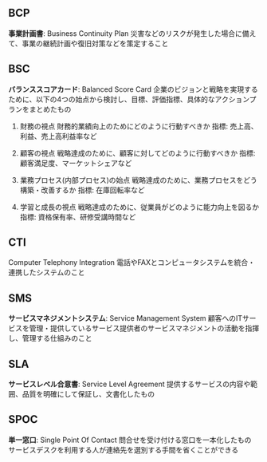 ## BCP
**事業計画書**: Business Continuity Plan
災害などのリスクが発生した場合に備えて、事業の継続計画や復旧対策などを策定すること

## BSC
**バランススコアカード**: Balanced Score Card
企業のビジョンと戦略を実現するために、以下の4つの始点から検討し、目標、評価指標、具体的なアクションプランをまとめたもの
1. 財務の視点
財務的業績向上のためにどのように行動すべきか
指標: 売上高、利益、売上高利益率など

2. 顧客の視点
戦略達成のために、顧客に対してどのように行動すべきか
指標: 顧客満足度、マーケットシェアなど

3. 業務プロセス(内部プロセス)の始点
戦略達成のために、業務プロセスをどう構築・改善するか
指標: 在庫回転率など

4. 学習と成長の視点
戦略達成のために、従業員がどのように能力向上を図るか
指標: 資格保有率、研修受講時間など

## CTI
Computer Telephony Integration
電話やFAXとコンピュータシステムを統合・連携したシステムのこと

## SMS
**サービスマネジメントシステム**: Service Management System
顧客へのITサービスを管理・提供しているサービス提供者のサービスマネジメントの活動を指揮し、管理する仕組みのこと

## SLA
**サービスレベル合意書**: Service Level Agreement
提供するサービスの内容や範囲、品質を明確にして保証し、文書化したもの

## SPOC
**単一窓口**: Single Point Of Contact
問合せを受け付ける窓口を一本化したもの
サービスデスクを利用する人が連絡先を選別する手間を省くことができる
